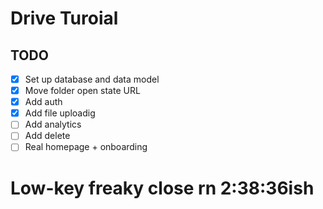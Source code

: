 # Drive Turoial

## TODO

- [x] Set up database and data model 
- [x] Move folder open state URL 
- [x] Add auth
- [x] Add file uploadig 
- [ ] Add analytics
- [ ] Add delete
- [ ] Real homepage + onboarding

# Low-key freaky close rn 2:38:36ish